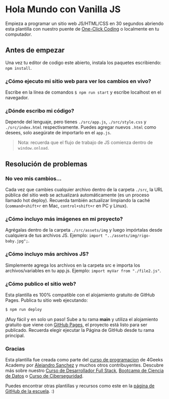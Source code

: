# Hola Mundo con Vanilla JS

Empieza a programar un sitio web JS/HTML/CSS en 30 segundos abriendo esta plantilla con nuestro puente de [One-Click Coding](https://s.4geeks.com/start?repo=https://github.com/4GeeksAcademy/vanillajs-hello) o localmente en tu computador.

## Antes de empezar

Una vez tu editor de codigo este abierto, instala los paquetes escribiendo: `npm install`.

### ¿Cómo ejecuto mi sitio web para ver los cambios en vivo?

Escribe en la línea de comandos `$ npm run start` y escribe localhost en el navegador.

### ¿Dónde escribo mi código?

Depende del lenguaje, pero tienes `./src/app.js`, `./src/style.css` y `./src/index.html` respectivamente. Puedes agregar nuevos `.html` como desees, solo asegúrate de importarlo en el `app.js`.

> Nota: recuerda que el flujo de trabajo de JS comienza dentro de `window.onload`.

## Resolución de problemas

### No veo mis cambios...

Cada vez que cambies cualquier archivo dentro de la carpeta `./src`, la URL pública del sitio web se actualizará automáticamente (es un proceso llamado hot deploy). Recuerda también actualizar limpiando la caché (`command+shift+r` en Mac, `control+shift+r` en PC y Linux).

### ¿Cómo incluyo más imágenes en mi proyecto?

Agrégalas dentro de la carpeta `./src/assets/img` y luego impórtalas desde cualquiera de tus archivos JS. Ejemplo: `import "../assets/img/rigo-baby.jpg";`.

### ¿Cómo incluyo más archivos JS?

Simplemente agrega los archivos en la carpeta src e importa los archivos/variables en tu app.js. Ejemplo: `import myVar from "./file2.js"`.

### ¿Cómo publico el sitio web?

Esta plantilla es 100% compatible con el alojamiento gratuito de GitHub Pages. Publica tu sitio web ejecutando:

```bash
$ npm run deploy
```

¡Muy fácil y en solo un paso! Sube a tu rama __main__ y utiliza el alojamiento gratuito que viene con [GitHub Pages](https://help.github.com/articles/configuring-a-publishing-source-for-github-pages/#enabling-github-pages-to-publish-your-site-from-master-or-gh-pages), el proyecto está listo para ser publicado. Recuerda elegir ejecutar la Página de GitHub desde tu rama principal.

### Gracias

Esta plantilla fue creada como parte del [curso de programacion](https://4geeksacademy.com/es/curso-de-programacion-desde-cero?lang=es) de 4Geeks Academy por [Alejandro Sanchez](https://twitter.com/alesanchezr) y muchos otros contribuyentes. Descubre más sobre nuestro [Curso de Desarrollador Full Stack](https://4geeksacademy.com/es/coding-bootcamps/desarrollador-full-stack?lang=es), [Bootcamp de Ciencia de Datos](https://4geeksacademy.com/es/coding-bootcamps/curso-datascience-machine-learning?lang=es) o [Curso de Ciberseguridad](https://4geeksacademy.com/es/coding-bootcamps/curso-ciberseguridad?lang=es).

Puedes encontrar otras plantillas y recursos como este en la [página de GitHub de la escuela](https://github.com/4geeksacademy/). :)

